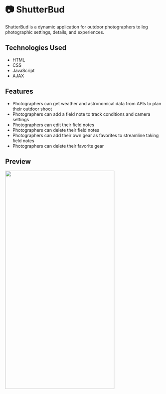 # :camera: ShutterBud
ShutterBud is a dynamic application for outdoor photographers to log photographic settings, details, and experiences. 

## Technologies Used
* HTML
* CSS
* JavaScript
* AJAX

## Features
* Photographers can get weather and astronomical data from APIs to plan their outdoor shoot
* Photographers can add a field note to track conditions and camera settings
* Photographers can edit their field notes
* Photographers can delete their field notes
* Photographers can add their own gear as favorites to streamline taking field notes
* Photographers can delete their favorite gear

## Preview
<img src="https://user-images.githubusercontent.com/73143959/110998893-628edd00-8334-11eb-8026-2536af66872e.gif" width="350" height="700">


